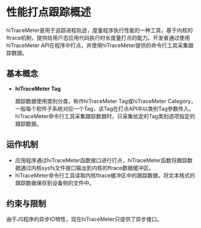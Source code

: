# 性能打点跟踪概述

hiTraceMeter是用于追踪进程轨迹，度量程序执行性能的一种工具，基于内核的ftrace机制，提供给用户态应用代码执行时长度量打点的能力。开发者通过使用hiTraceMeter API在程序中打点，并使用hiTraceMeter提供的命令行工具采集跟踪数据。

## 基本概念

- **hiTraceMeter Tag**

  跟踪数据使用类别分类，称作hiTraceMeter Tag或hiTraceMeter Category，一般每个软件子系统对应一个Tag，该Tag在打点API中以类别Tag参数传入。hiTraceMeter命令行工具采集跟踪数据时，只采集给定的Tag类别选项指定的跟踪数据。

## 运作机制

- 应用程序通过hiTraceMeter函数接口进行打点，hiTraceMeter函数将跟踪数据通过内核sysfs文件接口输出到内核的ftrace数据缓冲区。
- hiTraceMeter命令行工具读取内核ftrace缓冲区中的跟踪数据，将文本格式的跟踪数据保存到设备侧的文件中。

## 约束与限制

由于JS程序的异步IO特性，现在hiTraceMeter只提供了异步接口。
